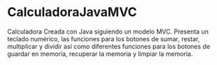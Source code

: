 # CalculadoraJavaMVC
Calculadora Creada con Java siguiendo un modelo MVC.
Presenta un teclado numérico, las funciones para los botones de sumar, restar, multiplicar y dividir así como diferentes funciones para los botones de guardar en memoria, recuperar la memoria y limpiar la memoria.


